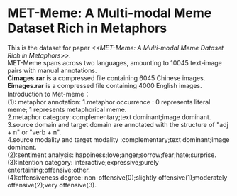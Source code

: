 # MET-Meme: A Multi-modal Meme Dataset Rich in Metaphors
This is the dataset for paper *<<MET-Meme: A Multi-modal Meme Dataset Rich in Metaphors>>*.  <br>
MET-Meme spans across two languages, amounting to 10045 text-image pairs with manual annotations.  <br>
**Cimages.rar** is a compressed file containing 6045 Chinese images.<br>
**Eimages.rar** is a compressed file containing 4000 English images.<br>
Introduction to Met-meme： <br>
(1): metaphor annotation: 1.metaphor occurrence : 0 represents literal meme; 1 represents metaphorical meme. <br>
                          2.metaphor category: complementary;text dominant;image dominant.<br>
                          3.source domain and target domain are annotated with the structure of "adj + n" or "verb + n". <br>
                          4.source modality and target modality :complementary;text dominant;image dominant. <br>
(2):sentiment analysis:  happiness;love;anger;sorrow;fear;hate;surprise.<br>
(3):intention category:  interactive;expressive;purely entertaining;offensive;other.<br>
(4):offensiveness degree: non-offensive(0);slightly offensive(1);moderately offensive(2);very offensive(3).<br>
